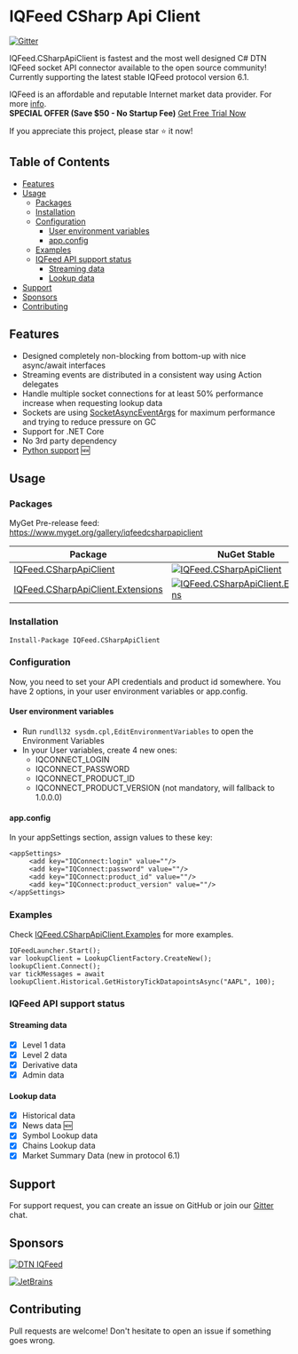 # IQFeed CSharp Api Client

[![Gitter](https://badges.gitter.im/IQFeed-CSharpApiClient/public.svg)](https://gitter.im/IQFeed-CSharpApiClient/public)

IQFeed.CSharpApiClient is fastest and the most well designed C# DTN IQFeed socket API connector available to the open source community! Currently supporting the latest stable IQFeed protocol version 6.1.

IQFeed is an affordable and reputable Internet market data provider. For more [info](http://www.iqfeed.net/index.cfm?displayaction=developer&section=main).<br>
**SPECIAL OFFER (Save \$50 - No Startup Fee)** [Get Free Trial Now](https://bit.ly/349vUCT)

If you appreciate this project, please star :star: it now!

## Table of Contents
  - [Features](#features)
  - [Usage](#usage)
    - [Packages](#packages)
    - [Installation](#installation)
    - [Configuration](#configuration)
      - [User environment variables](#user-environment-variables)
      - [app.config](#appconfig)
    - [Examples](#examples)
    - [IQFeed API support status](#iqfeed-api-support-status)
      - [Streaming data](#streaming-data)
      - [Lookup data](#lookup-data)
  - [Support](#support)
  - [Sponsors](#sponsors)
  - [Contributing](#contributing)

## Features

- Designed completely non-blocking from bottom-up with nice async/await interfaces
- Streaming events are distributed in a consistent way using Action delegates
- Handle multiple socket connections for at least 50% performance increase when requesting lookup data
- Sockets are using [SocketAsyncEventArgs](<https://msdn.microsoft.com/en-us/library/system.net.sockets.socketasynceventargs(v=vs.110).aspx>) for maximum performance and trying to reduce pressure on GC
- Support for .NET Core
- No 3rd party dependency
- [Python support](https://github.com/mathpaquette/IQFeed.CSharpApiClient/blob/master/docs/USING-WITH-PYTHON.md) :new:

## Usage

### Packages
MyGet Pre-release feed: https://www.myget.org/gallery/iqfeedcsharpapiclient

| Package                                                                                                | NuGet Stable                                                                                                                                                                    | MyGet Pre-release                                                                                                                                                                                                                       | Downloads                                                                                                                                                                        |
| ------------------------------------------------------------------------------------------------------ | ------------------------------------------------------------------------------------------------------------------------------------------------------------------------------- | --------------------------------------------------------------------------------------------------------------------------------------------------------------------------------------------------------------------------------------- | -------------------------------------------------------------------------------------------------------------------------------------------------------------------------------- |
| [IQFeed.CSharpApiClient](https://www.nuget.org/packages/IQFeed.CSharpApiClient/)                       | [![IQFeed.CSharpApiClient](https://img.shields.io/nuget/v/IQFeed.CSharpApiClient.svg)](https://www.nuget.org/packages/IQFeed.CSharpApiClient/)                                  | [![IQFeed.CSharpApiClient](https://img.shields.io/myget/iqfeedcsharpapiclient/vpre/IQFeed.CSharpApiClient.svg)](https://www.myget.org/feed/iqfeedcsharpapiclient/package/nuget/IQFeed.CSharpApiClient)                                  | [![IQFeed.CSharpApiClient](https://img.shields.io/nuget/dt/IQFeed.CSharpApiClient.svg)](https://www.nuget.org/packages/IQFeed.CSharpApiClient/)                                  |
| [IQFeed.CSharpApiClient.Extensions](https://www.nuget.org/packages/IQFeed.CSharpApiClient.Extensions/) | [![IQFeed.CSharpApiClient.Extensions](https://img.shields.io/nuget/v/IQFeed.CSharpApiClient.Extensions.svg)](https://www.nuget.org/packages/IQFeed.CSharpApiClient.Extensions/) | [![IQFeed.CSharpApiClient.Extensions](https://img.shields.io/myget/iqfeedcsharpapiclient/vpre/IQFeed.CSharpApiClient.Extensions.svg)](https://www.myget.org/feed/iqfeedcsharpapiclient/package/nuget/IQFeed.CSharpApiClient.Extensions) | [![IQFeed.CSharpApiClient.Extensions](https://img.shields.io/nuget/dt/IQFeed.CSharpApiClient.Extensions.svg)](https://www.nuget.org/packages/IQFeed.CSharpApiClient.Extensions/) |

### Installation

`Install-Package IQFeed.CSharpApiClient`

### Configuration

Now, you need to set your API credentials and product id somewhere. You have 2 options, in your user environment variables or app.config.

#### User environment variables

- Run `rundll32 sysdm.cpl,EditEnvironmentVariables` to open the Environment Variables
- In your User variables, create 4 new ones:
  - IQCONNECT_LOGIN
  - IQCONNECT_PASSWORD
  - IQCONNECT_PRODUCT_ID
  - IQCONNECT_PRODUCT_VERSION (not mandatory, will fallback to 1.0.0.0)

#### app.config

In your appSettings section, assign values to these key:

```
<appSettings>
     <add key="IQConnect:login" value=""/>
     <add key="IQConnect:password" value=""/>
     <add key="IQConnect:product_id" value=""/>
     <add key="IQConnect:product_version" value=""/>
</appSettings>
```

### Examples

Check [IQFeed.CSharpApiClient.Examples](https://github.com/mathpaquette/IQFeed.CSharpApiClient/tree/master/src/IQFeed.CSharpApiClient.Examples) for more examples.

```
IQFeedLauncher.Start();
var lookupClient = LookupClientFactory.CreateNew();
lookupClient.Connect();
var tickMessages = await lookupClient.Historical.GetHistoryTickDatapointsAsync("AAPL", 100);
```

### IQFeed API support status

#### Streaming data

- [x] Level 1 data
- [x] Level 2 data
- [x] Derivative data
- [x] Admin data

#### Lookup data

- [x] Historical data
- [x] News data :new:
- [x] Symbol Lookup data
- [x] Chains Lookup data
- [x] Market Summary Data (new in protocol 6.1)

## Support

For support request, you can create an issue on GitHub or join our [Gitter](https://gitter.im/IQFeed-CSharpApiClient/public) chat.

## Sponsors

[![DTN IQFeed](https://www.iqfeed.net/images//iqfeed_logo.png)](https://www.iqfeed.net/trent/index.cfm?displayaction=start&promo=1996499)

[![JetBrains](https://upload.wikimedia.org/wikipedia/commons/1/1a/JetBrains_Logo_2016.svg)](https://www.jetbrains.com/?from=IQFeed.CSharpApiClient)

## Contributing

Pull requests are welcome! Don't hesitate to open an issue if something goes wrong.
